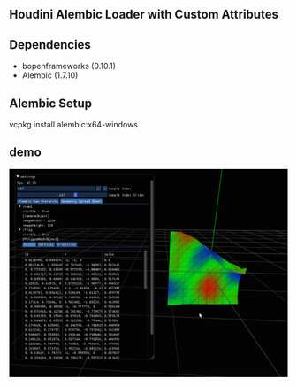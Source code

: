 ## Houdini Alembic Loader with Custom Attributes

## Dependencies
- bopenframeworks (0.10.1)
- Alembic (1.7.10)

## Alembic Setup
vcpkg install alembic:x64-windows

## demo
![demo](demo.gif)
